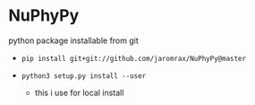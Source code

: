 # NuPhyPy
 python package installable from git

* `pip install git+git://github.com/jaromrax/NuPhyPy@master`

* `python3 setup.py install --user`
   - this i use for local install

